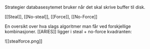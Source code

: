Strategier databasesytemet bruker når det skal skrive buffer til disk.

[[Steal]], [[No-steal]], [[Force]], [[No-Force]]

En oversikt over hva slags algoritmer man får ved forskjellige kombinasjoner. [[ARIES]] ligger i steal + no-force kvadranten:

![[stealforce.png]]